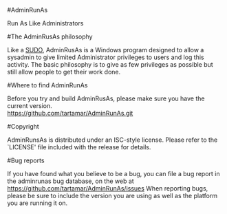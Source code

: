 #AdminRunAs

Run As Like Administrators

#The AdminRusAs philosophy

Like a [SUDO](http://www.sudo.ws), AdminRusAs is a Windows program designed to allow a sysadmin to give limited Administrator privileges to users and log this activity.  The basic philosophy is to give as few privileges as possible but still allow people to get their work done.

#Where to find AdminRunAs

Before you try and build AdminRusAs, please make sure you have the current version.  
https://github.com/tartamar/AdminRunAs.git

#Copyright

AdminRunsAs is distributed under an ISC-style license.
Please refer to the `LICENSE' file included with the release for details.

#Bug reports

If you have found what you believe to be a bug, you can file a bug report in the adminrunas bug database, on the web at https://github.com/tartamar/AdminRunAs/issues
When reporting bugs, please be sure to include the version you are using as well as the platform you are running it on.
